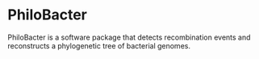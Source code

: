 # PhiloBacter
PhiloBacter is a software package that detects recombination events and reconstructs a phylogenetic tree of bacterial genomes.
